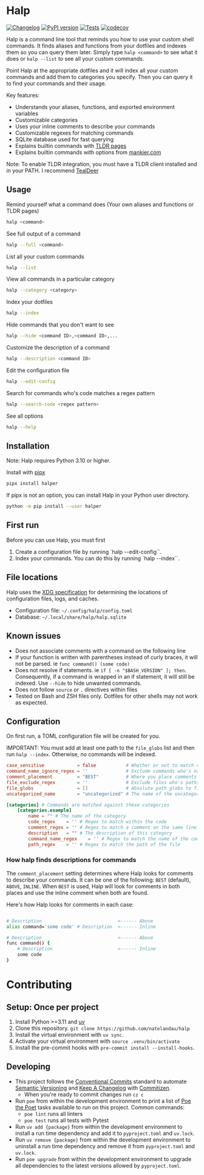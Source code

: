 # Halp

[![Changelog](https://img.shields.io/github/v/release/natelandau/halp?include_prereleases&label=changelog)](https://github.com/natelandau/halp/releases) [![PyPI version](https://badge.fury.io/py/halper.svg)](https://badge.fury.io/py/halper) [![Tests](https://github.com/natelandau/halp/actions/workflows/test.yml/badge.svg)](https://github.com/natelandau/halp/actions/workflows/test.yml) [![codecov](https://codecov.io/gh/natelandau/halp/graph/badge.svg?token=NHBKL0B6CL)](https://codecov.io/gh/natelandau/halp)

Halp is a command line tool that reminds you how to use your custom shell commands. It finds aliases and functions from your dotfiles and indexes them so you can query them later. Simply type `halp <command>` to see what it does or `halp --list` to see all your custom commands.

Point Halp at the appropriate dotfiles and it will index all your custom commands and add them to categories you specify. Then you can query it to find your commands and their usage.

Key features:

-   Understands your aliases, functions, and exported environment variables
-   Customizable categories
-   Uses your inline comments to describe your commands
-   Customizable regexes for matching commands
-   SQLite database used for fast querying
-   Explains builtin commands with [TLDR pages](https://tldr.sh/)
-   Explains builtin commands with options from [mankier.com](https://www.mankier.com/)

Note: To enable TLDR integration, you must have a TLDR client installed and in your PATH. I recommend [TealDeer](https://github.com/dbrgn/tealdeer)

## Usage

Remind yourself what a command does (Your own aliases and functions or TLDR pages)

```bash
halp <command>
```

See full output of a command

```bash
halp --full <command>
```

List all your custom commands

```bash
halp --list
```

View all commands in a particular category

```bash
halp --category <category>
```

Index your dotfiles

```bash
halp --index
```

Hide commands that you don't want to see

```bash
halp --hide <command ID>,<command ID>,...
```

Customize the description of a command

```bash
halp --description <command ID>
```

Edit the configuration file

```bash
halp --edit-config
```

Search for commands who's code matches a regex pattern

```bash
halp --search-code <regex pattern>
```

See all options

```bash
halp --help
```

## Installation

Note: Halp requires Python 3.10 or higher.

Install with [pipx](https://pipx.pypa.io/)

```bash
pipx install halper
```

If pipx is not an option, you can install Halp in your Python user directory.

```bash
python -m pip install --user halper
```

## First run

Before you can use Halp, you must first

1. Create a configuration file by running `halp --edit-config``.
2. Index your commands. You can do this by running `halp --index``.

## File locations

Halp uses the [XDG specification](https://specifications.freedesktop.org/basedir-spec/latest/) for determining the locations of configuration files, logs, and caches.

-   Configuration file: `~/.config/halp/config.toml`
-   Database: `~/.local/share/halp/halp.sqlite`

## Known issues

-   Does not associate comments with a command on the following line
-   If your function is written with parentheses instead of curly braces, it will not be parsed. ie `func command() (some code)`
-   Does not resolve if statements. ie `if [ -n "$BASH_VERSION" ]; then`. Consequently, if a command is wrapped in an if statement, it will still be indexed. Use `--hide` to hide unwanted commands.
-   Does not follow `source` or `.` directives within files
-   Tested on Bash and ZSH files only. Dotfiles for other shells may not work as expected.

## Configuration

On first run, a TOML configuration file will be created for you.

IMPORTANT: You must add at least one path to the `file_globs` list and then run `halp --index`. Otherwise, no commands will be indexed.

```toml
case_sensitive            = false           # Whether or not to match case sensitively with regexes
command_name_ignore_regex = ''              # Exclude commands who's names match this regex
comment_placement         = "BEST"          # Where you place comments to describe your code. One of "BEST", "ABOVE", "INLINE"
file_exclude_regex        = ''              # Exclude files who's paths match this regex
file_globs                = []              # Absolute path globs to files to parse for commands
uncategorized_name        = "uncategorized" # The name of the uncategorized category

[categories] # Commands are matched against these categories
    [categories.example]
        name = "" # The name of the category
        code_regex    = '' # Regex to match within the code
        comment_regex = '' # Regex to match a comment on the same line as an alias/function definition or a comment on the first line of a function
        description   = "" # The description of this category
        command_name_regex    = '' # Regex to match the name of the command
        path_regex    = '' # Regex to match the path of the file
```

### How halp finds descriptions for commands

The `comment_placement` setting determines where Halp looks for comments to describe your commands. It can be one of the following: `BEST` (default), `ABOVE`, `INLINE`. When `BEST` is used, Halp will look for comments in both places and use the inline comment when both are found.

Here's how Halp looks for comments in each case:

```bash

# Description                            <------ Above
alias command='some code' # Description  <------ Inline

# Description                            <------ Above
func command() {
    # Description                        <------ Inline
    some code
}
```

# Contributing

## Setup: Once per project

1. Install Python >=3.11 and [uv](https://docs.astral.sh/uv/)
2. Clone this repository. `git clone https://github.com/natelandau/halp`
3. Install the virtual environment with `uv sync`.
4. Activate your virtual environment with `source .venv/bin/activate`
5. Install the pre-commit hooks with `pre-commit install --install-hooks`.

## Developing

-   This project follows the [Conventional Commits](https://www.conventionalcommits.org/) standard to automate [Semantic Versioning](https://semver.org/) and [Keep A Changelog](https://keepachangelog.com/) with [Commitizen](https://github.com/commitizen-tools/commitizen).
    -   When you're ready to commit changes run `cz c`
-   Run `poe` from within the development environment to print a list of [Poe the Poet](https://github.com/nat-n/poethepoet) tasks available to run on this project. Common commands:
    -   `poe lint` runs all linters
    -   `poe test` runs all tests with Pytest
-   Run `uv add {package}` from within the development environment to install a run time dependency and add it to `pyproject.toml` and `uv.lock`.
-   Run `uv remove {package}` from within the development environment to uninstall a run time dependency and remove it from `pyproject.toml` and `uv.lock`.
-   Run `poe upgrade` from within the development environment to upgrade all dependencies to the latest versions allowed by `pyproject.toml`.
